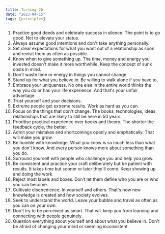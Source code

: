 ```yaml
---
title: Turning 26.
date: "2023-04-15"
tags: [principles]
---
```


1. Practice good deeds and celebrate success in silence. The point is to go good. Not to elevate your status.
2. Always assume good intentions and don't take anything personally.
3. Set clear expectations for what you want out of a relationship as soon and revisit them as often as possible.
4. Know when to give something up. The time, money and energy you invested doesn't make it more worthwhile. Keep the concept of sunk costs in mind.
5. Don't waste time or energy in things you cannot change.
6. Stand up for what you believe in. Be willing to walk alone if you have to.
7. Embrace your uniqueness. No one else in the entire world thinks the way you do or has your life experience. And that's your unfair advantage.
8. Trust yourself and your decisions.
9. Extreme people get extreme results. Work as hard as you can.
10. Focus on the things that don't change. The books, technologies, ideas, relationships that are likely to still be here in 50 years.
11. Prioritise practical experience over books and theory. The shorter the feedback cycle, the better.
12. Admit your mistakes and shortcomings openly and emphatically. That will make you grow.
13. Be humble with knowledge. What you know is so much less than what you don't know. And every person knows more about something than you do.
14. Surround yourself with people who challenge you and help you grow.
15. Be consistent and practice your craft deliberately but be patient with results. It takes time but sooner or later they'll come. Keep showing up and doing the work.
16. Reject most labels and boxes. Don't let them define who you are or who you can become.
17. Cultivate disobedience. In yourself and others. That's how new knowledge is created and how society evolves.
18. Seek to understand the world. Leave your bubble and travel as often as you can on your own.
19. Don't try to be perceived as smart. That will keep you from learning and connecting with people genuinely.
20. Question everything about yourself and about what you believe in. Don't be afraid of changing your mind or seeming inconsistent.
